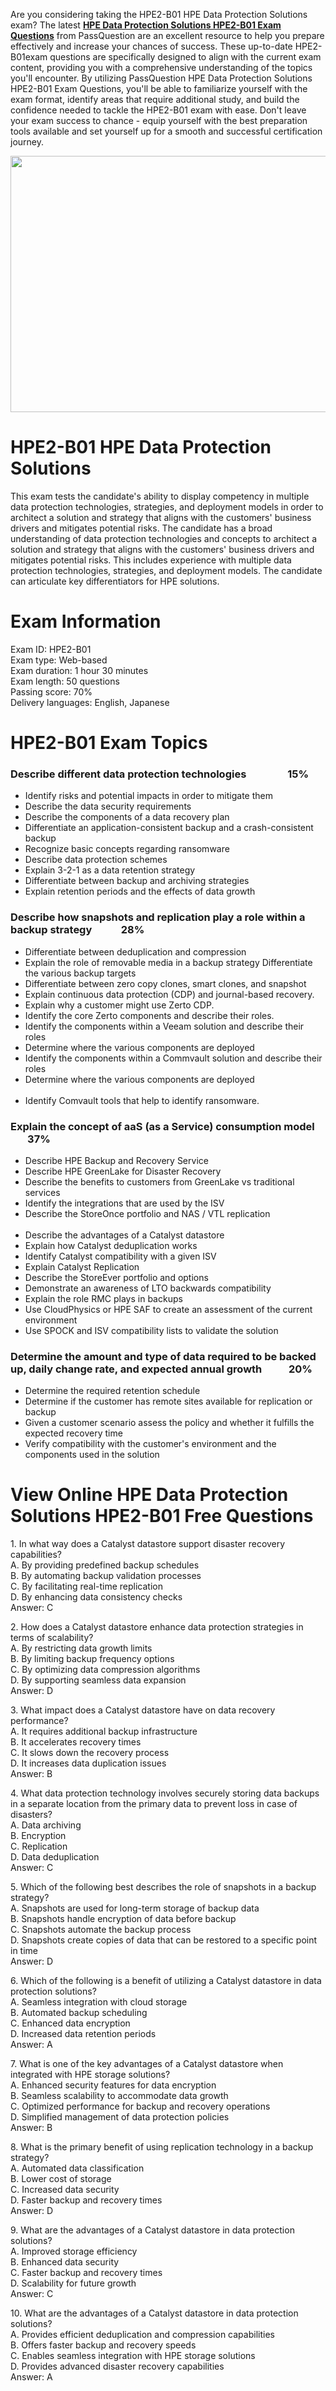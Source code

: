 <p>Are you considering taking the HPE2-B01 HPE Data Protection Solutions exam? The latest <strong><a href="https://www.passquestion.com/hpe2-b01.html">HPE Data Protection Solutions HPE2-B01 Exam Questions</a></strong> from PassQuestion are an excellent resource to help you prepare effectively and increase your chances of success. These up-to-date HPE2-B01exam questions are specifically designed to align with the current exam content, providing you with a comprehensive understanding of the topics you&#39;ll encounter. By utilizing PassQuestion HPE Data Protection Solutions HPE2-B01 Exam Questions, you&#39;ll be able to familiarize yourself with the exam format, identify areas that require additional study, and build the confidence needed to tackle the HPE2-B01 exam with ease. Don&#39;t leave your exam success to chance - equip yourself with the best preparation tools available and set yourself up for a smooth and successful certification journey.</p>

<p><img alt="" src="https://www.passquestion.com/uploads/pqcom/images/20240930/025ac2a41f9b5a5166f032bab34094ed.png" style="height:410px; width:626px" /></p>

<h1>HPE2-B01 HPE Data Protection Solutions</h1>

<p>This exam tests the candidate&#39;s ability to display competency in multiple data protection technologies, strategies, and deployment models in order to architect a solution and strategy that aligns with the customers&#39; business drivers and mitigates potential risks. The candidate has a broad understanding of data protection technologies and concepts to architect a solution and strategy that aligns with the customers&#39; business drivers and mitigates potential risks. This includes experience with multiple data protection technologies, strategies, and deployment models. The candidate can articulate key differentiators for HPE solutions.</p>

<h1>Exam Information</h1>

<p>Exam ID: HPE2-B01<br />
Exam type: Web-based<br />
Exam duration: 1 hour 30 minutes<br />
Exam length: 50 questions<br />
Passing score: 70%<br />
Delivery languages: English, Japanese</p>

<h1>HPE2-B01 Exam Topics</h1>

<h3>Describe different data protection technologies &nbsp; &nbsp; &nbsp; &nbsp; &nbsp; &nbsp; &nbsp; &nbsp; 15% &nbsp;&nbsp;</h3>

<ul>
	<li>Identify risks and potential impacts in order to mitigate them&nbsp;</li>
	<li>Describe the data security requirements &nbsp; &nbsp; &nbsp; &nbsp; &nbsp; &nbsp;</li>
	<li>Describe the components of a data recovery plan &nbsp; &nbsp; &nbsp; &nbsp;&nbsp;</li>
	<li>Differentiate an application-consistent backup and a crash-consistent backup</li>
	<li>Recognize basic concepts regarding ransomware &nbsp; &nbsp; &nbsp; &nbsp; &nbsp;&nbsp;</li>
	<li>Describe data protection schemes &nbsp; &nbsp; &nbsp; &nbsp; &nbsp;</li>
	<li>Explain 3-2-1 as a data retention strategy</li>
	<li>Differentiate between backup and archiving strategies</li>
	<li>Explain retention periods and the effects of data growth</li>
</ul>

<h3>Describe how snapshots and replication play a role within a backup strategy &nbsp; &nbsp; &nbsp; &nbsp; &nbsp; &nbsp;28%</h3>

<ul>
	<li>Differentiate between deduplication and compression &nbsp; &nbsp; &nbsp; &nbsp;</li>
	<li>Explain the role of removable media in a backup strategy Differentiate the various backup targets &nbsp; &nbsp; &nbsp; &nbsp; &nbsp; &nbsp; &nbsp; &nbsp; &nbsp; &nbsp; &nbsp; &nbsp; &nbsp; &nbsp; &nbsp; &nbsp; &nbsp;</li>
	<li>Differentiate between zero copy clones, smart clones, and snapshot</li>
	<li>Explain continuous data protection (CDP) and journal-based recovery.&nbsp;</li>
	<li>Explain why a customer might use Zerto CDP. &nbsp;&nbsp;</li>
	<li>Identify the core Zerto components and describe their roles. &nbsp;</li>
	<li>Identify the components within a Veeam solution and describe their roles &nbsp; &nbsp; &nbsp; &nbsp; &nbsp; &nbsp;&nbsp;</li>
	<li>Determine where the various components are deployed &nbsp; &nbsp; &nbsp; &nbsp; &nbsp; &nbsp; &nbsp; &nbsp; &nbsp; &nbsp; &nbsp; &nbsp; &nbsp; &nbsp;</li>
	<li>Identify the components within a Commvault solution and describe their roles &nbsp; &nbsp; &nbsp; &nbsp; &nbsp;</li>
	<li>Determine where the various components are deployed &nbsp; &nbsp; &nbsp; &nbsp; &nbsp; &nbsp; &nbsp; &nbsp; &nbsp; &nbsp; &nbsp; &nbsp; &nbsp; &nbsp; &nbsp;</li>
	<li>Identify Comvault tools that help to identify ransomware. &nbsp; &nbsp; &nbsp;&nbsp;</li>
</ul>

<h3>Explain the concept of aaS (as a Service) consumption model &nbsp; &nbsp; &nbsp; &nbsp; &nbsp; &nbsp;37% &nbsp; &nbsp; &nbsp; &nbsp; &nbsp;</h3>

<ul>
	<li>Describe HPE Backup and Recovery Service &nbsp;</li>
	<li>Describe HPE GreenLake for Disaster Recovery &nbsp; &nbsp; &nbsp; &nbsp;&nbsp;</li>
	<li>Describe the benefits to customers from GreenLake vs traditional services &nbsp; &nbsp;&nbsp;</li>
	<li>Identify the integrations that are used by the ISV</li>
	<li>Describe the StoreOnce portfolio and NAS / VTL replication &nbsp; &nbsp; &nbsp; &nbsp; &nbsp; &nbsp; &nbsp; &nbsp; &nbsp; &nbsp; &nbsp; &nbsp; &nbsp; &nbsp;&nbsp;</li>
	<li>Describe the advantages of a Catalyst datastore &nbsp; &nbsp; &nbsp;&nbsp;</li>
	<li>Explain how Catalyst deduplication works &nbsp; &nbsp; &nbsp; &nbsp; &nbsp; &nbsp; &nbsp; &nbsp; &nbsp; &nbsp; &nbsp; &nbsp; &nbsp; &nbsp; &nbsp; &nbsp;&nbsp;</li>
	<li>Identify Catalyst compatibility with a given ISV &nbsp; &nbsp; &nbsp; &nbsp; &nbsp;</li>
	<li>Explain Catalyst Replication &nbsp;</li>
	<li>Describe the StoreEver portfolio and options &nbsp; &nbsp; &nbsp; &nbsp; &nbsp; &nbsp;&nbsp;</li>
	<li>Demonstrate an awareness of LTO backwards compatibility &nbsp; &nbsp; &nbsp; &nbsp; &nbsp; &nbsp;&nbsp;</li>
	<li>Explain the role RMC plays in backups &nbsp; &nbsp; &nbsp; &nbsp; &nbsp; &nbsp; &nbsp; &nbsp; &nbsp; &nbsp; &nbsp; &nbsp; &nbsp; &nbsp; &nbsp; &nbsp; &nbsp; &nbsp; &nbsp; &nbsp;&nbsp;</li>
	<li>Use CloudPhysics or HPE SAF to create an assessment of the current environment&nbsp;</li>
	<li>Use SPOCK and ISV compatibility lists to validate the solution &nbsp; &nbsp; &nbsp; &nbsp; &nbsp; &nbsp;&nbsp;</li>
</ul>

<h3>Determine the amount and type of data required to be backed up, daily change rate, and expected annual growth &nbsp; &nbsp; &nbsp; &nbsp; &nbsp; 20%</h3>

<ul>
	<li>Determine the required retention schedule &nbsp; &nbsp; &nbsp; &nbsp; &nbsp; &nbsp; &nbsp; &nbsp; &nbsp; &nbsp; &nbsp; &nbsp; &nbsp; &nbsp; &nbsp; &nbsp;&nbsp;</li>
	<li>Determine if the customer has remote sites available for replication or backup &nbsp;</li>
	<li>Given a customer scenario assess the policy and whether it fulfills the expected recovery time</li>
	<li>Verify compatibility with the customer&#39;s environment and the components used in the solution &nbsp; &nbsp; &nbsp; &nbsp; &nbsp;</li>
</ul>

<h1>View Online HPE Data Protection Solutions HPE2-B01 Free Questions</h1>

<p>1. In what way does a Catalyst datastore support disaster recovery capabilities?<br />
A. By providing predefined backup schedules<br />
B. By automating backup validation processes<br />
C. By facilitating real-time replication<br />
D. By enhancing data consistency checks<br />
Answer: C</p>

<p>2. How does a Catalyst datastore enhance data protection strategies in terms of scalability?<br />
A. By restricting data growth limits<br />
B. By limiting backup frequency options<br />
C. By optimizing data compression algorithms<br />
D. By supporting seamless data expansion<br />
Answer: D</p>

<p>3. What impact does a Catalyst datastore have on data recovery performance?<br />
A. It requires additional backup infrastructure<br />
B. It accelerates recovery times<br />
C. It slows down the recovery process<br />
D. It increases data duplication issues<br />
Answer: B</p>

<p>4. What data protection technology involves securely storing data backups in a separate location from the primary data to prevent loss in case of disasters?<br />
A. Data archiving<br />
B. Encryption<br />
C. Replication<br />
D. Data deduplication<br />
Answer: C</p>

<p>5. Which of the following best describes the role of snapshots in a backup strategy?<br />
A. Snapshots are used for long-term storage of backup data<br />
B. Snapshots handle encryption of data before backup<br />
C. Snapshots automate the backup process<br />
D. Snapshots create copies of data that can be restored to a specific point in time<br />
Answer: D</p>

<p>6. Which of the following is a benefit of utilizing a Catalyst datastore in data protection solutions?<br />
A. Seamless integration with cloud storage<br />
B. Automated backup scheduling<br />
C. Enhanced data encryption<br />
D. Increased data retention periods<br />
Answer: A</p>

<p>7. What is one of the key advantages of a Catalyst datastore when integrated with HPE storage solutions?<br />
A. Enhanced security features for data encryption<br />
B. Seamless scalability to accommodate data growth<br />
C. Optimized performance for backup and recovery operations<br />
D. Simplified management of data protection policies<br />
Answer: B</p>

<p>8. What is the primary benefit of using replication technology in a backup strategy?<br />
A. Automated data classification<br />
B. Lower cost of storage<br />
C. Increased data security<br />
D. Faster backup and recovery times<br />
Answer: D</p>

<p>9. What are the advantages of a Catalyst datastore in data protection solutions?<br />
A. Improved storage efficiency<br />
B. Enhanced data security<br />
C. Faster backup and recovery times<br />
D. Scalability for future growth<br />
Answer: C</p>

<p>10. What are the advantages of a Catalyst datastore in data protection solutions?<br />
A. Provides efficient deduplication and compression capabilities<br />
B. Offers faster backup and recovery speeds<br />
C. Enables seamless integration with HPE storage solutions<br />
D. Provides advanced disaster recovery capabilities<br />
Answer: A</p>
